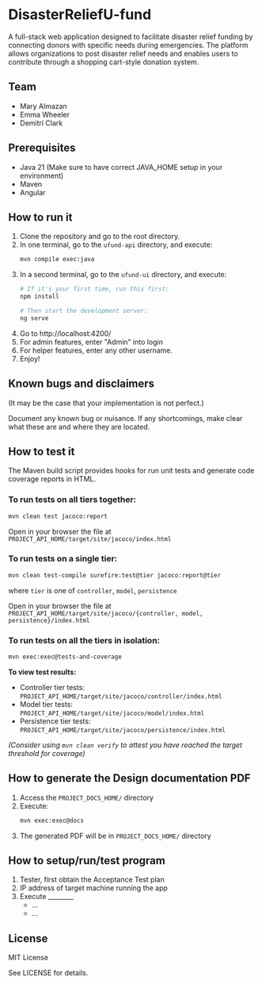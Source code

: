 # DisasterReliefU-fund

A full-stack web application designed to facilitate disaster relief funding by connecting donors with specific needs during emergencies. The platform allows organizations to post disaster relief needs and enables users to contribute through a shopping cart-style donation system.

## Team
- Mary Almazan
- Emma Wheeler  
- Demitri Clark

## Prerequisites
- Java 21 (Make sure to have correct JAVA_HOME setup in your environment)
- Maven
- Angular

## How to run it

1. Clone the repository and go to the root directory.
2. In one terminal, go to the `ufund-api` directory, and execute:
   ```bash
   mvn compile exec:java
   ```
3. In a second terminal, go to the `ufund-ui` directory, and execute:
   ```bash
   # If it's your first time, run this first:
   npm install
   
   # Then start the development server:
   ng serve
   ```
4. Go to http://localhost:4200/
5. For admin features, enter "Admin" into login
6. For helper features, enter any other username.
7. Enjoy!

## Known bugs and disclaimers

(It may be the case that your implementation is not perfect.)

Document any known bug or nuisance. If any shortcomings, make clear what these are and where they are located.

## How to test it

The Maven build script provides hooks for run unit tests and generate code coverage reports in HTML.

### To run tests on all tiers together:
```bash
mvn clean test jacoco:report
```
Open in your browser the file at `PROJECT_API_HOME/target/site/jacoco/index.html`

### To run tests on a single tier:
```bash
mvn clean test-compile surefire:test@tier jacoco:report@tier
```
where `tier` is one of `controller`, `model`, `persistence`

Open in your browser the file at `PROJECT_API_HOME/target/site/jacoco/{controller, model, persistence}/index.html`

### To run tests on all the tiers in isolation:
```bash
mvn exec:exec@tests-and-coverage
```

**To view test results:**
- Controller tier tests: `PROJECT_API_HOME/target/site/jacoco/controller/index.html`
- Model tier tests: `PROJECT_API_HOME/target/site/jacoco/model/index.html`  
- Persistence tier tests: `PROJECT_API_HOME/target/site/jacoco/persistence/index.html`

*(Consider using `mvn clean verify` to attest you have reached the target threshold for coverage)*

## How to generate the Design documentation PDF

1. Access the `PROJECT_DOCS_HOME/` directory
2. Execute:
   ```bash
   mvn exec:exec@docs
   ```
3. The generated PDF will be in `PROJECT_DOCS_HOME/` directory

## How to setup/run/test program

1. Tester, first obtain the Acceptance Test plan
2. IP address of target machine running the app
3. Execute ________
   - ...
   - ...

## License

MIT License

See LICENSE for details.

